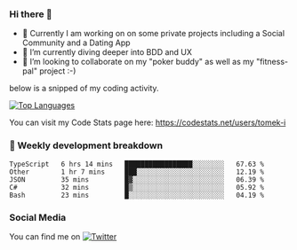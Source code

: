 ### Hi there 👋


- 🔭 Currently I am working on on some private projects including a Social Community and a Dating App
- 🌱 I’m currently diving deeper into BDD and UX
- 👯 I’m looking to collaborate on my "poker buddy" as well as my "fitness-pal" project :-)

below is a snipped of my coding activity.
<!--
**tomek-i/tomek-i** is a ✨ _special_ ✨ repository because its `README.md` (this file) appears on your GitHub profile.

Here are some ideas to get you started:

- 🔭 I’m currently working on ...
- 🌱 I’m currently learning ...
- 👯 I’m looking to collaborate on ...
- 🤔 I’m looking for help with ...
- 💬 Ask me about ...
- 📫 How to reach me: ...
- 😄 Pronouns: ...
- ⚡ Fun fact: ...
-->
[![Top Languages](https://github-readme-stats.vercel.app/api/top-langs/?username=tomek-i&layout=compact)](https://github.com/tomek-i)

You can visit my Code Stats page here: https://codestats.net/users/tomek-i

### 💬 Weekly development breakdown
<!--START_SECTION:waka-->
```text
TypeScript   6 hrs 14 mins   █████████████████░░░░░░░░   67.63 % 
Other        1 hr 7 mins     ███░░░░░░░░░░░░░░░░░░░░░░   12.19 % 
JSON         35 mins         █▓░░░░░░░░░░░░░░░░░░░░░░░   06.39 % 
C#           32 mins         █▒░░░░░░░░░░░░░░░░░░░░░░░   05.92 % 
Bash         23 mins         █░░░░░░░░░░░░░░░░░░░░░░░░   04.19 % 
```
<!--END_SECTION:waka-->

<!-- Actual text -->

### Social Media
You can find me on [![Twitter][1.2]][1]

<!-- Icons -->

[1.2]: http://i.imgur.com/wWzX9uB.png 


<!-- Links to your social media accounts -->

[1]: https://twitter.com/tomek_i
